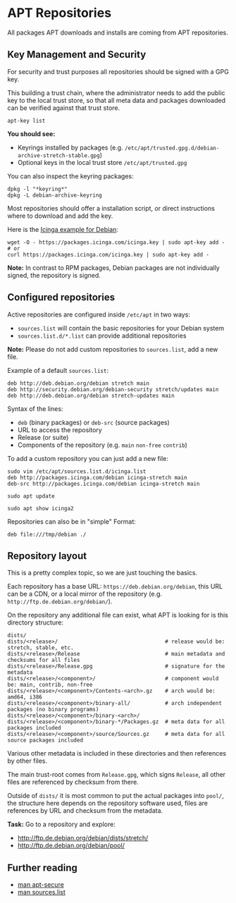 APT Repositories
================

All packages APT downloads and installs are coming from APT repositories.

## Key Management and Security

For security and trust purposes all repositories should be signed with a GPG key.

This building a trust chain, where the administrator needs to add the public key to the local trust store,
so that all meta data and packages downloaded can be verified against that trust store.

    apt-key list

**You should see:**

* Keyrings installed by packages (e.g. `/etc/apt/trusted.gpg.d/debian-archive-stretch-stable.gpg`)
* Optional keys in the local trust store `/etc/apt/trusted.gpg`

You can also inspect the keyring packages:

    dpkg -l "*keyring*"
    dpkg -L debian-archive-keyring

Most repositories should offer a installation script, or direct instructions where to download and add the key.

Here is the [Icinga example for Debian](https://packages.icinga.com/debian/):

    wget -O - https://packages.icinga.com/icinga.key | sudo apt-key add -
    # or
    curl https://packages.icinga.com/icinga.key | sudo apt-key add -

**Note:** In contrast to RPM packages, Debian packages are not individually signed, the repository is signed.

## Configured repositories

Active repositories are configured inside `/etc/apt` in two ways:

* `sources.list` will contain the basic repositories for your Debian system
* `sources.list.d/*.list` can provide additional repositories

**Note:** Please do not add custom repositories to `sources.list`, add a new file.

Example of a default `sources.list`:

    deb http://deb.debian.org/debian stretch main
    deb http://security.debian.org/debian-security stretch/updates main
    deb http://deb.debian.org/debian stretch-updates main

Syntax of the lines:

* `deb` (binary packages) or `deb-src` (source packages)
* URL to access the repository
* Release (or suite)
* Components of the repository (e.g. `main` `non-free` `contrib`)

To add a custom repository you can just add a new file:

    sudo vim /etc/apt/sources.list.d/icinga.list
    deb http://packages.icinga.com/debian icinga-stretch main
    deb-src http://packages.icinga.com/debian icinga-stretch main

    sudo apt update

    sudo apt show icinga2

Repositories can also be in "simple" Format:

    deb file:///tmp/debian ./

## Repository layout

This is a pretty complex topic, so we are just touching the basics.

Each repository has a base URL: `https://deb.debian.org/debian`, this URL can be a CDN,
or a local mirror of the repository (e.g. `http://ftp.de.debian.org/debian/`).

On the repository any additional file can exist, what APT is looking for is this directory structure:

    dists/
    dists/<release>/                                  # release would be: stretch, stable, etc.
    dists/<release>/Release                           # main metadata and checksums for all files
    dists/<release>/Release.gpg                       # signature for the metadata
    dists/<release>/<component>/                      # component would be: main, contrib, non-free
    dists/<release>/<component>/Contents-<arch>.gz    # arch would be: amd64, i386
    dists/<release>/<component>/binary-all/           # arch independent packages (no binary programs)
    dists/<release>/<component>/binary-<arch>/
    dists/<release>/<component>/binary-*/Packages.gz  # meta data for all packages included
    dists/<release>/<component>/source/Sources.gz     # meta data for all source packages included

Various other metadata is included in these directories and then references by other files.

The main trust-root comes from `Release.gpg`, which signs `Release`,
all other files are referenced by checksum from there.

Outside of `dists/` it is most common to put the actual packages into `pool/`, the structure here depends on the
repository software used, files are references by URL and checksum from the metadata.

**Task:** Go to a repository and explore:

* http://ftp.de.debian.org/debian/dists/stretch/
* http://ftp.de.debian.org/debian/pool/

## Further reading

* [man apt-secure](https://manpages.debian.org/testing/apt/apt-secure.8.de.html)
* [man sources.list](https://manpages.debian.org/testing/apt/sources.list.5.de.html)
